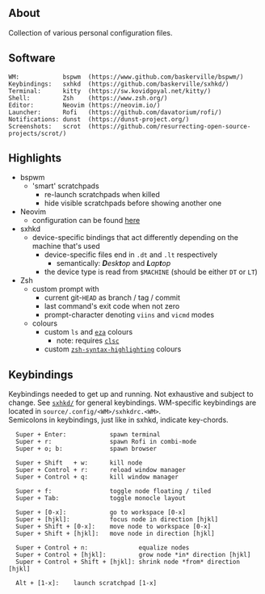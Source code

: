 ## About
Collection of various personal configuration files.

## Software
```
WM:            bspwm  (https://www.github.com/baskerville/bspwm/)
Keybindings:   sxhkd  (https://github.com/baskerville/sxhkd/)
Terminal:      kitty  (https://sw.kovidgoyal.net/kitty/)
Shell:         Zsh    (https://www.zsh.org/)
Editor:        Neovim (https://neovim.io/)
Launcher:      Rofi   (https://github.com/davatorium/rofi/)
Notifications: dunst  (https://dunst-project.org/)
Screenshots:   scrot  (https://github.com/resurrecting-open-source-projects/scrot/)
```

## Highlights
* bspwm
  * 'smart' scratchpads
    * re-launch scratchpads when killed
    * hide visible scratchpads before showing another one
* Neovim
  * configuration can be found [here](https://gitlab.com/fell_/nvim)
* sxhkd
  * device-specific bindings that act differently depending on the machine
    that's used
    * device-specific files end in `.dt` and `.lt` respectively
      * semantically: _**D**esk**t**op_ and _**L**ap**t**op_
    * the device type is read from `$MACHINE` (should be either `DT` or `LT`)
* Zsh
  * custom prompt with
    * current git-`HEAD` as branch / tag / commit
    * last command's exit code when not zero
    * prompt-character denoting `viins` and `vicmd` modes
  * colours
    * custom `ls` and [`eza`](https://github.com/eza-community/) colours
      * note: requires [`clsc`](https://gitlab.com/fell_/clsc/)
    * custom [`zsh-syntax-highlighting`](https://github.com/zsh-users/zsh-syntax-highlighting/)
    colours

## Keybindings
Keybindings needed to get up and running. Not exhaustive and subject to change.
See [`sxhkd/`](source/.config/sxhkd/) for general keybindings. WM-specific
keybindings are located in `source/.config/<WM>/sxhkdrc.<WM>`.  
Semicolons in keybindings, just like in sxhkd, indicate key-chords.

```
  Super + Enter:            spawn terminal
  Super + r:                spawn Rofi in combi-mode
  Super + o; b:             spawn browser

  Super + Shift   + w:      kill node
  Super + Control + r:      reload window manager
  Super + Control + q:      kill window manager

  Super + f:                toggle node floating / tiled
  Super + Tab:              toggle monocle layout

  Super + [0-x]:            go to workspace [0-x]
  Super + [hjkl]:           focus node in direction [hjkl]
  Super + Shift + [0-x]:    move node to workspace [0-x]
  Super + Shift + [hjkl]:   move node in direction [hjkl]

  Super + Control + n:              equalize nodes
  Super + Control + [hjkl]:         grow node *in* direction [hjkl]
  Super + Control + Shift + [hjkl]: shrink node *from* direction [hjkl]

  Alt + [1-x]:    launch scratchpad [1-x]
```
